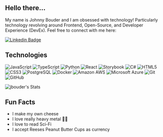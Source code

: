 ## Hello there...

My name is Johnny Bouder and I am obsessed with technology! Particularly technology revolving around Frontend, Open-Source, and Developer Experience (DevEx). Feel free to connect with me here:

[![Linkedin Badge](https://img.shields.io/badge/-johnnybouder-blue?style=flat-square&logo=Linkedin&logoColor=white&link=https://www.linkedin.com/in/johnny-bouder/)](https://www.linkedin.com/in/johnny-bouder/)

## Technologies
![JavaScript](https://img.shields.io/badge/-JavaScript-black?style=flat-square&logo=javascript)
![TypeScript](https://img.shields.io/badge/-TypeScript-purple?style=flat-square&logo=typescript)
![Python](https://img.shields.io/badge/-Python-black?style=flat-square&logo=Python)
![React](https://img.shields.io/badge/-React-black?style=flat-square&logo=react)
![Storybook](https://img.shields.io/badge/-Storybook-white?style=flat-square&logo=storybook)
![C#](https://img.shields.io/badge/-C%23-0?style=flat-square&logo=c%23)
![HTML5](https://img.shields.io/badge/-HTML5-E34F26?style=flat-square&logo=html5&logoColor=white)
![CSS3](https://img.shields.io/badge/-CSS3-1572B6?style=flat-square&logo=css3)
![PostgreSQL](https://img.shields.io/badge/-PostgreSQL-336791?style=flat-square&logo=postgresql)
![Docker](https://img.shields.io/badge/-Docker-black?style=flat-square&logo=docker)
![Amazon AWS](https://img.shields.io/badge/Amazon%20AWS-232F3E?style=flat-square&logo=amazon-aws)
![Microsoft Azure](https://img.shields.io/badge/Microsoft%20Azure-232F7E?style=flat-square&logo=microsoft-azure)
![Git](https://img.shields.io/badge/-Git-black?style=flat-square&logo=git)
![GitHub](https://img.shields.io/badge/-GitHub-181717?style=flat-square&logo=github)

![jbouder's Stats](https://github-readme-stats.vercel.app/api?username=jbouder&theme=vue&show_icons=true&hide_border=true&count_private=true)

## Fun Facts
- I make my own cheese
- I love really heavy metal 🤘🤘
- I love to read Sci-Fi
- I accept Reeses Peanut Butter Cups as currency

